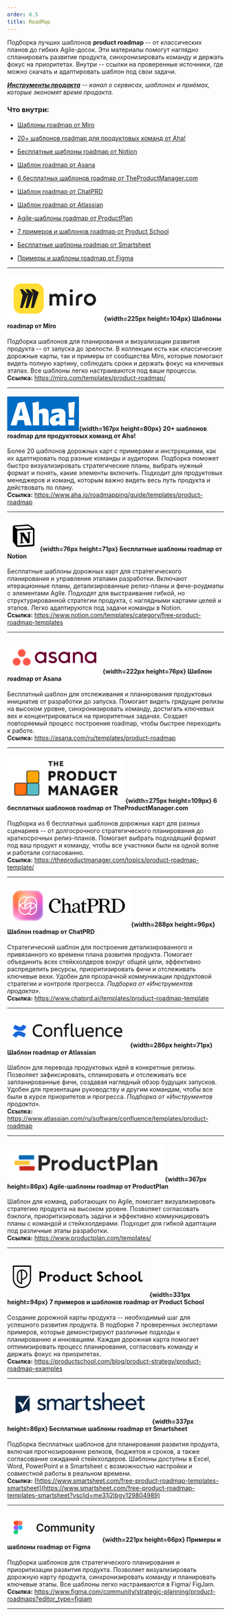 ```yaml
---
order: 0.5
title: RoadMap
---
```


Подборка лучших шаблонов **product roadmap** -- от классических планов до гибких Agile-досок. Эти материалы помогут наглядно спланировать развитие продукта, синхронизировать команду и держать фокус на приоритетах. Внутри -- ссылки на проверенные источники, где можно скачать и адаптировать шаблон под свои задачи.

<note type="info">

[***Инструменты продакта***](https://t.me/tools_pm) *-- канал о сервисах, шаблонах и приёмах, которые экономят время продакта.*

</note>

### Что внутри:

-  [Шаблоны roadmap от Miro](./roadmap#%E2%80%94%D1%88%D0%B0%D0%B1%D0%BB%D0%BE%D0%BD%D1%8B-roadmap-%D0%BE%D1%82-miro)

-  [20+ шаблонов roadmap для продуктовых команд от Aha!](./roadmap#-20+-%D1%88%D0%B0%D0%B1%D0%BB%D0%BE%D0%BD%D0%BE%D0%B2-roadmap-%D0%B4%D0%BB%D1%8F-%D0%BF%D1%80%D0%BE%D0%B4%D1%83%D0%BA%D1%82%D0%BE%D0%B2%D1%8B%D1%85-%D0%BA%D0%BE%D0%BC%D0%B0%D0%BD%D0%B4-%D0%BE%D1%82-aha!)

-  [Бесплатные шаблоны roadmap от Notion](./roadmap#%E2%80%94%D0%B1%D0%B5%D1%81%D0%BF%D0%BB%D0%B0%D1%82%D0%BD%D1%8B%D0%B5-%D1%88%D0%B0%D0%B1%D0%BB%D0%BE%D0%BD%D1%8B-roadmap-%D0%BE%D1%82-notion)

-  [Шаблон roadmap от Asana](./roadmap#-%D1%88%D0%B0%D0%B1%D0%BB%D0%BE%D0%BD-roadmap-%D0%BE%D1%82-asana)

-  [6 бесплатных шаблонов roadmap от TheProductManager.com](./roadmap#-6-%D0%B1%D0%B5%D1%81%D0%BF%D0%BB%D0%B0%D1%82%D0%BD%D1%8B%D1%85-%D1%88%D0%B0%D0%B1%D0%BB%D0%BE%D0%BD%D0%BE%D0%B2-roadmap-%D0%BE%D1%82-theproductmanager.com)

-  [Шаблон roadmap от ChatPRD](./roadmap#-%D1%88%D0%B0%D0%B1%D0%BB%D0%BE%D0%BD-roadmap-%D0%BE%D1%82-chatprd)

-  [Шаблон roadmap от Atlassian](./roadmap#-%D1%88%D0%B0%D0%B1%D0%BB%D0%BE%D0%BD-roadmap-%D0%BE%D1%82-atlassian)

-  [Agile-шаблоны roadmap от ProductPlan](./roadmap#-agile-%D1%88%D0%B0%D0%B1%D0%BB%D0%BE%D0%BD%D1%8B-roadmap-%D0%BE%D1%82-productplan)

-  [7 примеров и шаблонов roadmap от Product School](./roadmap#-7-%D0%BF%D1%80%D0%B8%D0%BC%D0%B5%D1%80%D0%BE%D0%B2-%D0%B8-%D1%88%D0%B0%D0%B1%D0%BB%D0%BE%D0%BD%D0%BE%D0%B2-roadmap-%D0%BE%D1%82-product-school)

-  [Бесплатные шаблоны roadmap от Smartsheet](./roadmap#-%D0%B1%D0%B5%D1%81%D0%BF%D0%BB%D0%B0%D1%82%D0%BD%D1%8B%D0%B5-%D1%88%D0%B0%D0%B1%D0%BB%D0%BE%D0%BD%D1%8B-roadmap-%D0%BE%D1%82-smartsheet)

-  [Примеры и шаблоны roadmap от Figma](./roadmap#-%D0%BF%D1%80%D0%B8%D0%BC%D0%B5%D1%80%D1%8B-%D0%B8-%D1%88%D0%B0%D0%B1%D0%BB%D0%BE%D0%BD%D1%8B-roadmap-%D0%BE%D1%82-figma)

---

#### ![](./roadmap.png){width=225px height=104px}  Шаблоны roadmap от Miro

Подборка шаблонов для планирования и визуализации развития продукта -- от запуска до зрелости. В коллекции есть как классические дорожные карты, так и примеры от сообщества Miro, которые помогают видеть полную картину, соблюдать сроки и держать фокус на ключевых этапах. Все шаблоны легко настраиваются под ваши процессы.\
**Ссылка:** <https://miro.com/templates/product-roadmap/>

---

#### ![](./roadmap-2.png){width=167px height=80px} 20+ шаблонов roadmap для продуктовых команд от Aha!

Более 20 шаблонов дорожных карт с примерами и инструкциями, как их адаптировать под разные команды и аудитории. Подборка поможет быстро визуализировать стратегические планы, выбрать нужный формат и понять, какие элементы включить. Подходит для продуктовых менеджеров и команд, которым важно видеть весь путь продукта и действовать по плану.\
**Ссылка:** <https://www.aha.io/roadmapping/guide/templates/product-roadmap>

---

#### ![](./roadmap-3.png){width=76px height=71px}  Бесплатные шаблоны roadmap от Notion

Бесплатные шаблоны дорожных карт для стратегического планирования и управления этапами разработки. Включают итерационные планы, детализированные релиз-планы и фиче-роудмапы с элементами Agile. Подходят для выстраивания гибкой, но структурированной стратегии продукта, с наглядными картами целей и этапов. Легко адаптируются под задачи команды в Notion.\
**Ссылка:** <https://www.notion.com/templates/category/free-product-roadmap-templates>

---

#### ![](./roadmap-4.png){width=222px height=76px} Шаблон roadmap от Asana

Бесплатный шаблон для отслеживания и планирования продуктовых инициатив от разработки до запуска. Помогает видеть грядущие релизы на высоком уровне, синхронизировать команду, достигать ключевых вех и концентрироваться на приоритетных задачах. Создает повторяемый процесс построения roadmap, чтобы быстрее переходить к работе. \
**Ссылка:** <https://asana.com/ru/templates/product-roadmap>

---

#### ![](./roadmap-5.png){width=275px height=109px} 6 бесплатных шаблонов roadmap от TheProductManager.com

Подборка из 6 бесплатных шаблонов дорожных карт для разных сценариев -- от долгосрочного стратегического планирования до краткосрочных релиз-планов. Помогает выбрать подходящий формат под ваш продукт и команду, чтобы все участники были на одной волне и работали согласованно. \
**Ссылка:** <https://theproductmanager.com/topics/product-roadmap-template/>

---

#### ![](./roadmap-6.png){width=288px height=96px} Шаблон roadmap от ChatPRD

Стратегический шаблон для построения детализированного и привязанного ко времени плана развития продукта. Помогает объединить всех стейкхолдеров вокруг общей цели, эффективно распределить ресурсы, приоритизировать фичи и отслеживать ключевые вехи. Удобен для прозрачной коммуникации продуктовой стратегии и контроля прогресса. *Подборка от «Инструментов продакта».*\
**Ссылка:** <https://www.chatprd.ai/templates/product-roadmap-template>

---

#### ![](./roadmap-7.png){width=286px height=71px} Шаблон roadmap от Atlassian

Шаблон для перевода продуктовых идей в конкретные релизы. Позволяет зафиксировать, спланировать и отслеживать все запланированные фичи, создавая наглядный обзор будущих запусков. Удобен для презентации руководству и другим командам, чтобы все были в курсе приоритетов и прогресса. *Подборка от «Инструментов продакта».*\
**Ссылка:** <https://www.atlassian.com/ru/software/confluence/templates/product-roadmap>

---

#### ![](./roadmap-8.png){width=367px height=86px} Agile-шаблоны roadmap от ProductPlan

Шаблон для команд, работающих по Agile, помогает визуализировать стратегию продукта на высоком уровне. Позволяет согласовать бэклоги, приоритизировать задачи и эффективно коммуницировать планы с командой и стейкхолдерами. Подходит для гибкой адаптации под различные этапы разработки.\
**Ссылка:** <https://www.productplan.com/templates/>

---

#### ![](./roadmap-9.png){width=331px height=94px} 7 примеров и шаблонов roadmap от Product School

Создание дорожной карты продукта -- необходимый шаг для успешного развития продукта. В подборке 7 проверенных экспертами примеров, которые демонстрируют различные подходы к планированию и инновациям. Каждая дорожная карта помогает оптимизировать процесс планирования, согласовать команду и держать фокус на приоритетах.\
**Ссылка:** <https://productschool.com/blog/product-strategy/product-roadmap-examples>

---

#### ![](./roadmap-10.png){width=337px height=86px} Бесплатные шаблоны roadmap от Smartsheet

Подборка бесплатных шаблонов для планирования развития продукта, включая прогнозирование релизов, бюджетов и сроков, а также согласование ожиданий стейкхолдеров. Шаблоны доступны в Excel, Word, PowerPoint и в Smartsheet с возможностью настройки и совместной работы в реальном времени.\
**Ссылка:** [https://www.smartsheet.com/free-product-roadmap-templates-smartsheet](https://www.smartsheet.com/free-product-roadmap-templates-smartsheet?ysclid=me31j2jbgy129804989)

---

#### ![](./roadmap-11.png){width=221px height=66px} Примеры и шаблоны roadmap от Figma

Подборка шаблонов для стратегического планирования и приоритизации развития продукта. Позволяет визуализировать дорожную карту продукта, синхронизировать команду и планировать ключевые этапы. Все шаблоны легко настраиваются в Figma/ FigJam.\
**Ссылка:** <https://www.figma.com/community/strategic-planning/product-roadmaps?editor_type=figjam>

---